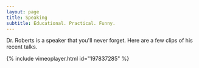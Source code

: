 ```yaml
---
layout: page
title: Speaking
subtitle: Educational. Practical. Funny.
---
```


Dr. Roberts is a speaker that you'll never forget. Here are a few clips of his recent talks.

{% include vimeoplayer.html id="197837285" %}